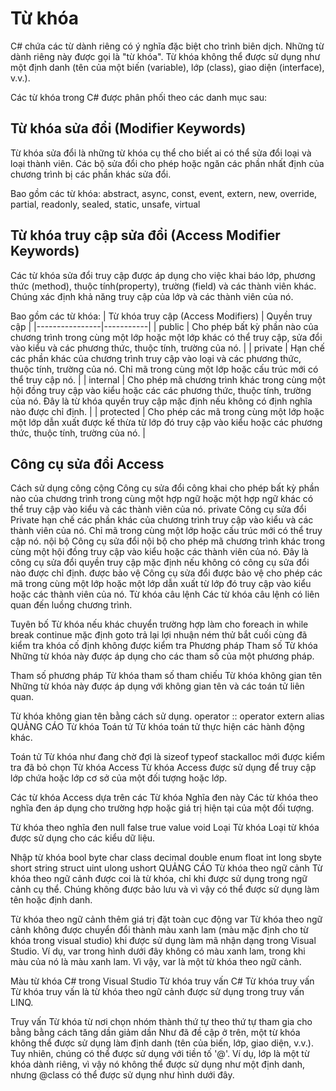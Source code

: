 # Từ khóa

C# chứa các từ dành riêng có ý nghĩa đặc biệt cho trình biên dịch. Những từ dành riêng này được gọi là "từ khóa". Từ khóa không thể được sử dụng như một định danh (tên của một biến (variable), lớp (class), giao diện (interface), v.v.).

Các từ khóa trong C# được phân phối theo các danh mục sau:

## Từ khóa sửa đổi (Modifier Keywords)
Từ khóa sửa đổi là những từ khóa cụ thể cho biết ai có thể sửa đổi loại và loại thành viên. Các bộ sửa đổi cho phép hoặc ngăn các phần nhất định của chương trình bị các phần khác sửa đổi.

Bao gồm các từ khóa: abstract, async, const, event, extern, new, override, partial, readonly, sealed, static, unsafe, virtual

## Từ khóa truy cập sửa đổi (Access Modifier Keywords) 
Các từ khóa sửa đổi truy cập được áp dụng cho việc khai báo lớp, phương thức (method), thuộc tính(property), trường (field) và các thành viên khác. Chúng xác định khả năng truy cập của lớp và các thành viên của nó.

Bao gồm các từ khóa: 
| Từ khóa truy cập (Access Modifiers) |	Quyền truy cập |
|----------------|-----------|
| public	    | Cho phép bất kỳ phần nào của chương trình trong cùng một lớp hoặc một lớp khác có thể truy cập, sửa đổi vào kiểu và các phương thức, thuộc tính, trường của nó. |
| private	    | Hạn chế các phần khác của chương trình truy cập vào loại và các phương thức, thuộc tính, trường của nó. Chỉ mã trong cùng một lớp hoặc cấu trúc mới có thể truy cập nó. |
| internal	    | Cho phép mã chương trình khác trong cùng một hội đồng truy cập vào kiểu hoặc các các phương thức, thuộc tính, trường của nó. Đây là từ khóa quyền truy cập mặc định nếu không có định nghĩa nào được chỉ định. |
| protected	    | Cho phép các mã trong cùng một lớp hoặc một lớp dẫn xuất được kế thừa từ lớp đó truy cập vào kiểu hoặc các phương thức, thuộc tính, trường của nó. |

## Công cụ sửa đổi Access
Cách sử dụng công cộng Công cụ sửa đổi công khai cho phép bất kỳ phần nào của chương trình trong cùng một hợp ngữ hoặc một hợp ngữ khác có thể truy cập vào kiểu và các thành viên của nó. private Công cụ sửa đổi Private hạn chế các phần khác của chương trình truy cập vào kiểu và các thành viên của nó. Chỉ mã trong cùng một lớp hoặc cấu trúc mới có thể truy cập nó. nội bộ Công cụ sửa đổi nội bộ cho phép mã chương trình khác trong cùng một hội đồng truy cập vào kiểu hoặc các thành viên của nó. Đây là công cụ sửa đổi quyền truy cập mặc định nếu không có công cụ sửa đổi nào được chỉ định. được bảo vệ Công cụ sửa đổi được bảo vệ cho phép các mã trong cùng một lớp hoặc một lớp dẫn xuất từ ​​lớp đó truy cập vào kiểu hoặc các thành viên của nó. Từ khóa câu lệnh Các từ khóa câu lệnh có liên quan đến luồng chương trình.

Tuyên bố Từ khóa nếu khác chuyển trường hợp làm cho foreach in while break continue mặc định goto trả lại lợi nhuận ném thử bắt cuối cùng đã kiểm tra khóa cố định không được kiểm tra Phương pháp Tham số Từ khóa Những từ khóa này được áp dụng cho các tham số của một phương pháp.

Tham số phương pháp Từ khóa tham số tham chiếu Từ khóa không gian tên Những từ khóa này được áp dụng với không gian tên và các toán tử liên quan.

Từ khóa không gian tên bằng cách sử dụng. operator :: operator extern alias QUẢNG CÁO Từ khóa Toán tử Từ khóa toán tử thực hiện các hành động khác.

Toán tử Từ khóa như đang chờ đợi là sizeof typeof stackalloc mới được kiểm tra đã bỏ chọn Từ khóa Access Từ khóa Access được sử dụng để truy cập lớp chứa hoặc lớp cơ sở của một đối tượng hoặc lớp.

Các từ khóa Access dựa trên các Từ khóa Nghĩa đen này Các từ khóa theo nghĩa đen áp dụng cho trường hợp hoặc giá trị hiện tại của một đối tượng.

Từ khóa theo nghĩa đen null false true value void Loại Từ khóa Loại từ khóa được sử dụng cho các kiểu dữ liệu.

Nhập từ khóa bool byte char class decimal double enum float int long sbyte short string struct uint ulong ushort QUẢNG CÁO Từ khóa theo ngữ cảnh Từ khóa theo ngữ cảnh được coi là từ khóa, chỉ khi được sử dụng trong ngữ cảnh cụ thể. Chúng không được bảo lưu và vì vậy có thể được sử dụng làm tên hoặc định danh.

Từ khóa theo ngữ cảnh thêm giá trị đặt toàn cục động var Từ khóa theo ngữ cảnh không được chuyển đổi thành màu xanh lam (màu mặc định cho từ khóa trong visual studio) khi được sử dụng làm mã nhận dạng trong Visual Studio. Ví dụ, var trong hình dưới đây không có màu xanh lam, trong khi màu của nó là màu xanh lam. Vì vậy, var là một từ khóa theo ngữ cảnh.

Màu từ khóa C# trong Visual Studio Từ khóa truy vấn C# Từ khóa truy vấn Từ khóa truy vấn là từ khóa theo ngữ cảnh được sử dụng trong truy vấn LINQ.

Truy vấn Từ khóa từ nơi chọn nhóm thành thứ tự theo thứ tự tham gia cho bằng bằng cách tăng dần giảm dần Như đã đề cập ở trên, một từ khóa không thể được sử dụng làm định danh (tên của biến, lớp, giao diện, v.v.). Tuy nhiên, chúng có thể được sử dụng với tiền tố '@'. Ví dụ, lớp là một từ khóa dành riêng, vì vậy nó không thể được sử dụng như một định danh, nhưng @class có thể được sử dụng như hình dưới đây.